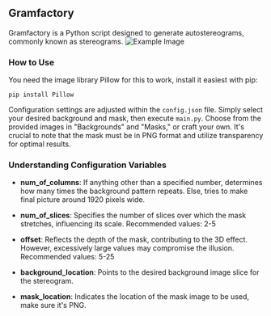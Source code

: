 ## Gramfactory

Gramfactory is a Python script designed to generate autostereograms, commonly known as stereograms.
![Example Image](example.png?raw=true "Example Image - Should show a star")

### How to Use

You need the image library Pillow for this to work, install it easiest with pip:

```
pip install Pillow
```

Configuration settings are adjusted within the `config.json` file. Simply select your desired background and mask, then execute `main.py`. Choose from the provided images in "Backgrounds" and "Masks," or craft your own. It's crucial to note that the mask must be in PNG format and utilize transparency for optimal results.

### Understanding Configuration Variables

- **num_of_columns**: If anything other than a specified number, determines how many times the background pattern repeats. Else, tries to make final picture around 1920 pixels wide.
  
- **num_of_slices**: Specifies the number of slices over which the mask stretches, influencing its scale. Recommended values: 2-5
  
- **offset**: Reflects the depth of the mask, contributing to the 3D effect. However, excessively large values may compromise the illusion. Recommended values: 5-25

- **background_location**: Points to the desired background image slice for the stereogram.

- **mask_location**: Indicates the location of the mask image to be used, make sure it's PNG.

